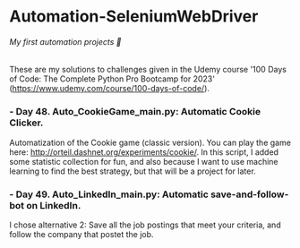 # Automation-SeleniumWebDriver
###### My first automation projects 🫠

These are my solutions to challenges given in the Udemy course '100 Days of Code: The Complete Python Pro Bootcamp for 2023' (https://www.udemy.com/course/100-days-of-code/). 

### - Day 48. Auto_CookieGame_main.py: Automatic Cookie Clicker.
Automatization of the Cookie game (classic version). You can play the game here: http://orteil.dashnet.org/experiments/cookie/.
In this script, I added some statistic collection for fun, and also because I want to use machine learning to find the best strategy, but that will be a project for later.

### - Day 49. Auto_LinkedIn_main.py: Automatic save-and-follow-bot on LinkedIn.
I chose alternative 2: Save all the job postings that meet your criteria, and follow the company that postet the job.

